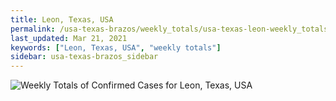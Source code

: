 ```yaml
---
title: Leon, Texas, USA
permalink: /usa-texas-brazos/weekly_totals/usa-texas-leon-weekly_totals.html
last_updated: Mar 21, 2021
keywords: ["Leon, Texas, USA", "weekly totals"]
sidebar: usa-texas-brazos_sidebar
---
```


![Weekly Totals of Confirmed Cases for Leon, Texas, USA](/covid_tracker/images/graphs/usa-texas-leon-weekly_totals_graph.png)
